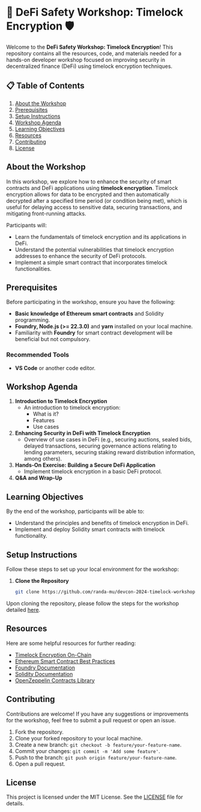 # 🏦 DeFi Safety Workshop: Timelock Encryption 🛡️

Welcome to the **DeFi Safety Workshop: Timelock Encryption**! This repository contains all the resources, code, and materials needed for a hands-on developer workshop focused on improving security in decentralized finance (DeFi) using timelock encryption techniques.

## 📋 Table of Contents
1. [About the Workshop](#about-the-workshop)
2. [Prerequisites](#prerequisites)
3. [Setup Instructions](#setup-instructions)
4. [Workshop Agenda](#workshop-agenda)
5. [Learning Objectives](#learning-objectives)
6. [Resources](#resources)
7. [Contributing](#contributing)
8. [License](#license)

## About the Workshop

In this workshop, we explore how to enhance the security of smart contracts and DeFi applications using **timelock encryption**. Timelock encryption allows for data to be encrypted and then automatically decrypted after a specified time period (or condition being met), which is useful for delaying access to sensitive data, securing transactions, and mitigating front-running attacks.

Participants will:
- Learn the fundamentals of timelock encryption and its applications in DeFi.
- Understand the potential vulnerabilities that timelock encryption addresses to enhance the security of DeFi protocols.
- Implement a simple smart contract that incorporates timelock functionalities.


## Prerequisites

Before participating in the workshop, ensure you have the following:
- **Basic knowledge of Ethereum smart contracts** and Solidity programming.
- **Foundry, Node.js (>= 22.3.0)** and **yarn** installed on your local machine.
- Familiarity with **Foundry** for smart contract development will be beneficial but not compulsory.

### Recommended Tools
- **VS Code** or another code editor.


## Workshop Agenda

1. **Introduction to Timelock Encryption**
    - An introduction to timelock encryption:
        - What is it?
        - Features
        - Use cases
2. **Enhancing Security in DeFi with Timelock Encryption**
    - Overview of use cases in DeFi (e.g., securing auctions, sealed bids, delayed transactions, securing governance actions relating to lending parameters, securing staking reward distribution information, among others).
3. **Hands-On Exercise: Building a Secure DeFi Application**
    - Implement timelock encryption in a basic DeFi protocol.
4. **Q&A and Wrap-Up**

## Learning Objectives

By the end of the workshop, participants will be able to:
- Understand the principles and benefits of timelock encryption in DeFi.
- Implement and deploy Solidity smart contracts with timelock functionality.


## Setup Instructions

Follow these steps to set up your local environment for the workshop:

1. **Clone the Repository**
    ```bash
    git clone https://github.com/randa-mu/devcon-2024-timelock-workshop.git
    ```

Upon cloning the repository, please follow the steps for the workshop detailed [here](Workshop.md). 


## Resources

Here are some helpful resources for further reading:
- [Timelock Encryption On-Chain](https://randa.mu/features/timelock-encryption-on-chain)
- [Ethereum Smart Contract Best Practices](https://consensys.github.io/smart-contract-best-practices/)
- [Foundry Documentation](https://book.getfoundry.sh/)
- [Solidity Documentation](https://docs.soliditylang.org/)
- [OpenZeppelin Contracts Library](https://docs.openzeppelin.com/contracts/)

## Contributing

Contributions are welcome! If you have any suggestions or improvements for the workshop, feel free to submit a pull request or open an issue.

1. Fork the repository.
2. Clone your forked repository to your local machine.
3. Create a new branch: `git checkout -b feature/your-feature-name`.
4. Commit your changes: `git commit -m 'Add some feature'`.
5. Push to the branch: `git push origin feature/your-feature-name`.
6. Open a pull request.


## License

This project is licensed under the MIT License. See the [LICENSE](LICENSE) file for details.